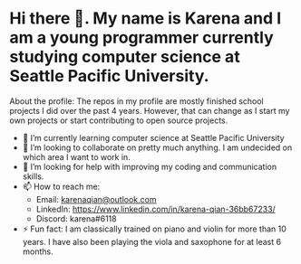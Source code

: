 # Hi there 👋. My name is Karena and I am a young programmer currently studying computer science at Seattle Pacific University.
About the profile: The repos in my profile are mostly finished school projects I did over the past 4 years. However, that can change as I start my own projects or start contributing to open source projects.

- 🌱 I’m currently learning computer science at Seattle Pacific University
- 👯 I’m looking to collaborate on pretty much anything. I am undecided on which area I want to work in.
- 🤔 I’m looking for help with improving my coding and communication skills.
- 📫 How to reach me: 
  - Email: karenaqian@outlook.com
  - LinkedIn: https://www.linkedin.com/in/karena-qian-36bb67233/
  - Discord: karena#6118
- ⚡ Fun fact: I am classically trained on piano and violin for more than 10 years. I have also been playing the viola and saxophone for at least 6 months.

<!--
**YiJiePV/YiJiePV** is a ✨ _special_ ✨ repository because its `README.md` (this file) appears on your GitHub profile.

Here are some ideas to get you started:

- 🔭 I’m currently working on ...
- 🌱 I’m currently learning ...
- 👯 I’m looking to collaborate on ...
- 🤔 I’m looking for help with ...
- 💬 Ask me about ...
- 📫 How to reach me: ...
- 😄 Pronouns: ...
- ⚡ Fun fact: ...
-->
